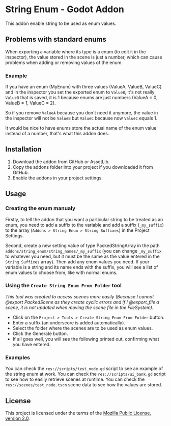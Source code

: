 # String Enum - Godot Addon

This addon enable string to be used as enum values.

## Problems with standard enums

When exporting a variable where its type is a enum (to edit it in the inspector), the value stored in the scene is just a number, which can cause problems when adding or removing values of the enum.

### Example

If you have an enum (MyEnum) with three values (ValueA, ValueB, ValueC) and in the inspector you set the exported enum to `ValueB`, it's not really `ValueB` that is saved, it is 1 because enums are just numbers (ValueA = 0, ValueB = 1, ValueC = 2).

So if you remove `ValueA` because you don't need it anymore, the value in the inspector will not be `ValueB` but `ValueC` because now `ValueC` equals 1.

It would be nice to have enums store the actual name of the enum value instead of a number, that's what this addon does.

## Installation

1. Download the addon from GitHub or AssetLib.
2. Copy the addons folder into your project if you downloaded it from GitHub.
3. Enable the addons in your project settings.

## Usage

### Creating the enum manualy

Firstly, to tell the addon that you want a particular string to be treated as an enum, you need to add a suffix to the variable and add a suffix (`_my_suffix`) to the array (`Addons > String Enum > String Suffixes`) in the Project Settings.

Second, create a new setting value of type PackedStringArray in the path `addons/string_enum/string_names/_my_suffix` (you can change `_my_suffix` to whatever you need, but it must be the same as the value entered in the `String Suffixes` array). Then add any enum values you need. If your variable is a string and its name ends with the suffix, you will see a list of enum values to choose from, like with normal enums.

### Using the `Create String Enum From Folder` tool

*This tool was created to access scenes more easily (Because I cannot @export PackedScene as they create cyclic errors and if I @export_file a scene, it is not updated when moving the scene file in the FileSystem).*

- Click on the `Project > Tools > Create String Enum From Folder` button.
- Enter a suffix (an underscore is added automatically).
- Select the folder where the scenes are to be used as enum values.
- Click the Generate button.
- If all goes well, you will see the following printed out, confirming what you have entered.

### Examples

You can check the `res://scripts/test_node.gd` script to see an example of the string enum at work.
You can check the `res://scripts/ui_bank.gd` script to see how to easily retrieve scenes at runtime.
You can check the `res://scenes/test_node.tscn` scene data to see how the values are stored.

## License

This project is licensed under the terms of the [Mozilla Public License, version 2.0](https://www.mozilla.org/en-US/MPL/2.0/).

